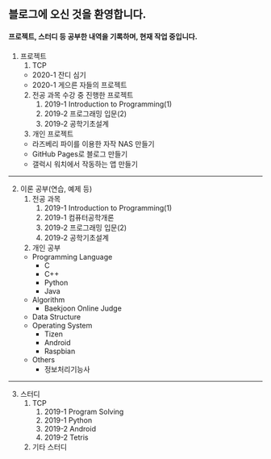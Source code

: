 ﻿---
layout: default
---

## 블로그에 오신 것을 환영합니다.
#### 프로젝트, 스터디 등 공부한 내역을 기록하며, 현재 작업 중입니다.

1. 프로젝트
    1. TCP
      * 2020-1 잔디 심기
      * 2020-1 게으른 자들의 프로젝트
    2. 전공 과목 수강 중 진행한 프로젝트
        1. 2019-1 Introduction to Programming(1)
        2. 2019-2 프로그래밍 입문(2)
        3. 2019-2 공학기초설계
    3. 개인 프로젝트
      * 라즈베리 파이를 이용한 자작 NAS 만들기
      * GitHub Pages로 블로그 만들기
      * 갤럭시 워치에서 작동하는 앱 만들기
---
2. 이론 공부(연습, 예제 등)
    1. 전공 과목
        1. 2019-1 Introduction to Programming(1)
        2. 2019-1 컴퓨터공학개론
        3. 2019-2 프로그래밍 입문(2)
        4. 2019-2 공학기초설계
    2. 개인 공부
      + Programming Language
        - C
        - C++
        - Python
        - Java
      + Algorithm
          - Baekjoon Online Judge
      + Data Structure
      + Operating System
        - Tizen
        - Android
        - Raspbian
      + Others
        - 정보처리기능사
---
3. 스터디
    1. TCP
        1. 2019-1 Program Solving
        2. 2019-1 Python
        3. 2019-2 Android
        4. 2019-2 Tetris
    2. 기타 스터디
